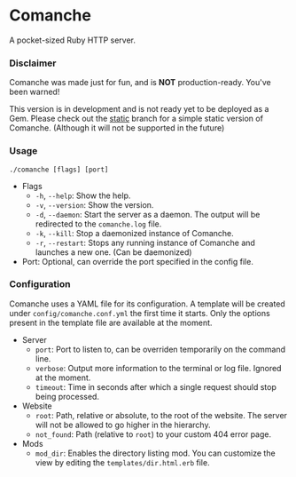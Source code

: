 # Comanche
A pocket-sized Ruby HTTP server.

### Disclaimer

Comanche was made just for fun, and is **NOT** production-ready. You've been warned!

This version is in development and is not ready yet to be deployed as a Gem. Please check out the [static](https://github.com/Schlipak/comanche/tree/static) branch for a simple static version of Comanche. (Although it will not be supported in the future)

### Usage

``` shell
./comanche [flags] [port]
```

* Flags
  - `-h`, `--help`: Show the help.
  - `-v`, `--version`: Show the version.
  - `-d`, `--daemon`: Start the server as a daemon. The output will be redirected to the `comanche.log` file.
  - `-k`, `--kill`: Stop a daemonized instance of Comanche.
  - `-r`, `--restart`: Stops any running instance of Comanche and launches a new one. (Can be daemonized)
* Port: Optional, can override the port specified in the config file.

### Configuration

Comanche uses a YAML file for its configuration. A template will be created under `config/comanche.conf.yml` the first time it starts. Only the options present in the template file are available at the moment.

* Server
  - `port`: Port to listen to, can be overriden temporarily on the command line.
  - `verbose`: Output more information to the terminal or log file. Ignored at the moment.
  - `timeout`: Time in seconds after which a single request should stop being processed.
* Website
  - `root`: Path, relative or absolute, to the root of the website. The server will not be allowed to go higher in the hierarchy.
  - `not_found`: Path (relative to `root`) to your custom 404 error page.
* Mods
  - `mod_dir`: Enables the directory listing mod. You can customize the view by editing the `templates/dir.html.erb` file.
